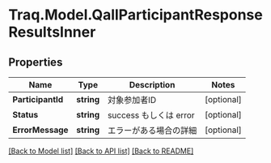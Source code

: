 # Traq.Model.QallParticipantResponseResultsInner

## Properties

Name | Type | Description | Notes
------------ | ------------- | ------------- | -------------
**ParticipantId** | **string** | 対象参加者ID | [optional] 
**Status** | **string** | success もしくは error | [optional] 
**ErrorMessage** | **string** | エラーがある場合の詳細 | [optional] 

[[Back to Model list]](../README.md#documentation-for-models) [[Back to API list]](../README.md#documentation-for-api-endpoints) [[Back to README]](../README.md)

